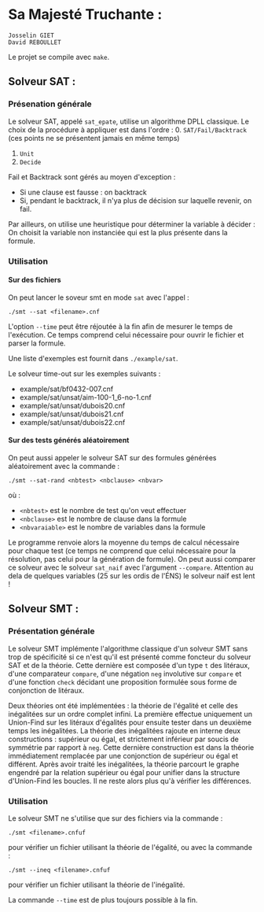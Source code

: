 Sa Majesté Truchante :
======================
	
	Josselin GIET
	David REBOULLET

Le projet se compile avec `make`.

Solveur SAT :
-------------

### Présenation générale

Le solveur SAT, appelé `sat_epate`, utilise un algorithme DPLL classique. 
Le choix de la procédure à appliquer est dans l'ordre : 
0. `SAT/Fail/Backtrack` (ces points ne se présentent jamais en même temps)
1. `Unit`
2. `Decide`

Fail et Backtrack sont gérés au moyen d'exception :
* Si une clause est fausse : on backtrack
* Si, pendant le backtrack, il n'ya plus de décision sur laquelle revenir,
  on fail.

Par ailleurs, on utilise une heuristique pour déterminer la variable à
décider : On choisit la variable non instanciée qui est la plus présente
dans la formule.

### Utilisation

#### Sur des fichiers 

On peut lancer le soveur smt en mode `sat` avec l'appel :

	./smt --sat <filename>.cnf

L'option `--time` peut être réjoutée à la fin afin de mesurer le temps de
l'exécution. Ce temps comprend celui nécessaire pour ouvrir le fichier et
parser la formule.

Une liste d'exemples est fournit dans `./example/sat`.

Le solveur time-out sur les exemples suivants : 
* example/sat/bf0432-007.cnf
* example/sat/unsat/aim-100-1_6-no-1.cnf
* example/sat/unsat/dubois20.cnf
* example/sat/unsat/dubois21.cnf
* example/sat/unsat/dubois22.cnf

#### Sur des tests générés aléatoirement

On peut aussi appeler le solveur SAT sur des formules générées aléatoirement
avec la commande :

	./smt --sat-rand <nbtest> <nbclause> <nbvar>

où :
* `<nbtest>` est le nombre de test qu'on veut effectuer
* `<nbclause>` est le nombre de clause dans la formule
* `<nbvaraiable>` est le nombre de variables dans la formule

Le programme renvoie alors la moyenne du temps de calcul nécessaire pour
chaque test (ce temps ne comprend que celui nécessaire pour la
résolution, pas celui pour la génération de formule).
On peut aussi comparer ce solveur avec le solveur `sat_naif` avec
l'argument `--compare`. Attention au dela de quelques variables (25 sur
les ordis de l'ÉNS) le solveur naïf est lent !

Solveur SMT :
-------------

### Présentation générale

Le solveur SMT implémente l'algorithme classique d'un solveur SMT sans trop
de spécificité si ce n'est qu'il est présenté comme foncteur du solveur SAT
et de la théorie. Cette dernière est composée d'un type `t` des litéraux,
d'une comparateur `compare`, d'une négation `neg` involutive sur `compare`
et d'une fonction `check` décidant une proposition formulée sous forme de
conjonction de litéraux.

Deux théories ont été implémentées : la théorie de l'égalité et celle des
inégalitées sur un ordre complet infini. La première effectue uniquement un
Union-Find sur les litéraux d'égalités pour ensuite tester dans un deuxième
temps les inégalitées. La théorie des inégalitées rajoute en interne deux
constructions : supérieur ou égal, et strictement inférieur par soucis de
symmétrie par rapport à `neg`. Cette dernière construction est dans la
théorie immédiatement remplacée par une conjonction de supérieur ou égal et
différent. Après avoir traité les inégalitées, la théorie parcourt le
graphe engendré par la relation supérieur ou égal pour unifier dans la
structure d'Union-Find les boucles. Il ne reste alors plus qu'à vérifier
les différences.

### Utilisation

Le solveur SMT ne s'utilise que sur des fichiers via la commande :

	./smt <filename>.cnfuf

pour vérifier un fichier utilisant la théorie de l'égalité, ou avec la
commande :

	./smt --ineq <filename>.cnfuf

pour vérifier un fichier utilisant la théorie de l'inégalité.

La commande `--time` est de plus toujours possible à la fin.

